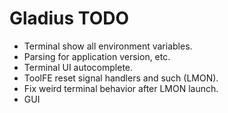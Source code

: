 # Gladius TODO

- Terminal show all environment variables.
- Parsing for application version, etc.
- Terminal UI autocomplete.
- ToolFE reset signal handlers and such (LMON).
- Fix weird terminal behavior after LMON launch.
- GUI
